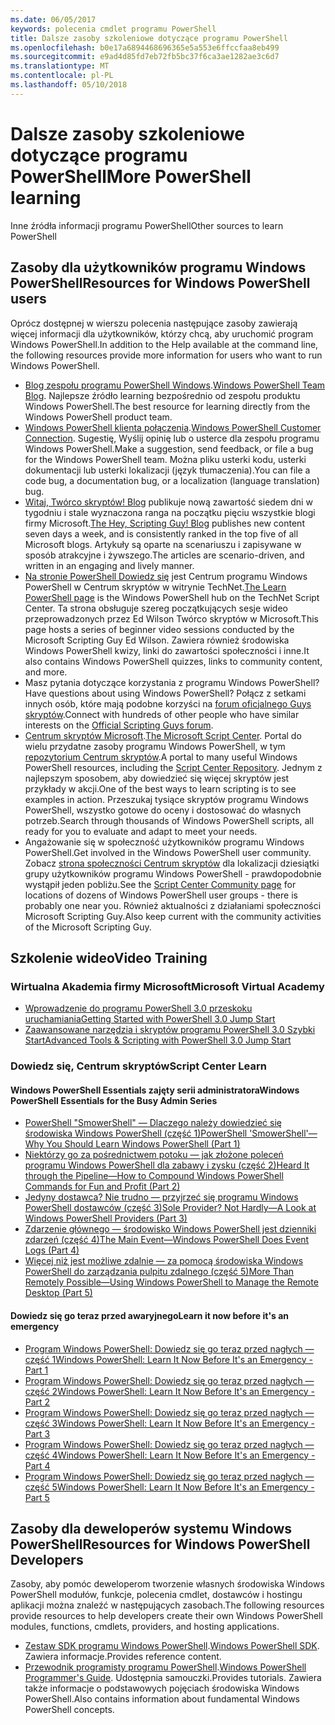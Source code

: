 ```yaml
---
ms.date: 06/05/2017
keywords: polecenia cmdlet programu PowerShell
title: Dalsze zasoby szkoleniowe dotyczące programu PowerShell
ms.openlocfilehash: b0e17a6894468696365e5a553e6ffccfaa8eb499
ms.sourcegitcommit: e9ad4d85fd7eb72fb5bc37f6ca3ae1282ae3c6d7
ms.translationtype: MT
ms.contentlocale: pl-PL
ms.lasthandoff: 05/10/2018
---
```

# <a name="more-powershell-learning"></a><span data-ttu-id="a02e8-103">Dalsze zasoby szkoleniowe dotyczące programu PowerShell</span><span class="sxs-lookup"><span data-stu-id="a02e8-103">More PowerShell learning</span></span>

<span data-ttu-id="a02e8-104">Inne źródła informacji programu PowerShell</span><span class="sxs-lookup"><span data-stu-id="a02e8-104">Other sources to learn PowerShell</span></span>

## <a name="resources-for-windows-powershell-users"></a><span data-ttu-id="a02e8-105">Zasoby dla użytkowników programu Windows PowerShell</span><span class="sxs-lookup"><span data-stu-id="a02e8-105">Resources for Windows PowerShell users</span></span>

<span data-ttu-id="a02e8-106">Oprócz dostępnej w wierszu polecenia następujące zasoby zawierają więcej informacji dla użytkowników, którzy chcą, aby uruchomić program Windows PowerShell.</span><span class="sxs-lookup"><span data-stu-id="a02e8-106">In addition to the Help available at the command line, the following resources provide more information for users who want to run Windows PowerShell.</span></span>

- <span data-ttu-id="a02e8-107">[Blog zespołu programu PowerShell Windows](http://blogs.msdn.com/b/powershell/).</span><span class="sxs-lookup"><span data-stu-id="a02e8-107">[Windows PowerShell Team Blog](http://blogs.msdn.com/b/powershell/).</span></span> <span data-ttu-id="a02e8-108">Najlepsze źródło learning bezpośrednio od zespołu produktu Windows PowerShell.</span><span class="sxs-lookup"><span data-stu-id="a02e8-108">The best resource for learning directly from the Windows PowerShell product team.</span></span>
- <span data-ttu-id="a02e8-109">[Windows PowerShell klienta połączenia](http://Connect.Microsoft.com/PowerShell).</span><span class="sxs-lookup"><span data-stu-id="a02e8-109">[Windows PowerShell Customer Connection](http://Connect.Microsoft.com/PowerShell).</span></span> <span data-ttu-id="a02e8-110">Sugestię, Wyślij opinię lub o usterce dla zespołu programu Windows PowerShell.</span><span class="sxs-lookup"><span data-stu-id="a02e8-110">Make a suggestion, send feedback, or file a bug for the Windows PowerShell team.</span></span> <span data-ttu-id="a02e8-111">Można pliku usterki kodu, usterki dokumentacji lub usterki lokalizacji (język tłumaczenia).</span><span class="sxs-lookup"><span data-stu-id="a02e8-111">You can file a code bug, a documentation bug, or a localization (language translation) bug.</span></span>
- <span data-ttu-id="a02e8-112">[Witaj, Twórco skryptów! Blog](https://blogs.technet.microsoft.com/heyscriptingguy/) publikuje nową zawartość siedem dni w tygodniu i stale wyznaczona ranga na początku pięciu wszystkie blogi firmy Microsoft.</span><span class="sxs-lookup"><span data-stu-id="a02e8-112">[The Hey, Scripting Guy! Blog](https://blogs.technet.microsoft.com/heyscriptingguy/) publishes new content seven days a week, and is consistently ranked in the top five of all Microsoft blogs.</span></span> <span data-ttu-id="a02e8-113">Artykuły są oparte na scenariuszu i zapisywane w sposób atrakcyjne i żywszego.</span><span class="sxs-lookup"><span data-stu-id="a02e8-113">The articles are scenario-driven, and written in an engaging and lively manner.</span></span>
- <span data-ttu-id="a02e8-114">[Na stronie PowerShell Dowiedz się](https://blogs.technet.microsoft.com/heyscriptingguy/2015/01/04/weekend-scripter-the-best-ways-to-learn-powershell/) jest Centrum programu Windows PowerShell w Centrum skryptów w witrynie TechNet.</span><span class="sxs-lookup"><span data-stu-id="a02e8-114">[The Learn PowerShell page](https://blogs.technet.microsoft.com/heyscriptingguy/2015/01/04/weekend-scripter-the-best-ways-to-learn-powershell/) is the Windows PowerShell hub on the TechNet Script Center.</span></span> <span data-ttu-id="a02e8-115">Ta strona obsługuje szereg początkujących sesje wideo przeprowadzonych przez Ed Wilson Twórco skryptów w Microsoft.</span><span class="sxs-lookup"><span data-stu-id="a02e8-115">This page hosts a series of beginner video sessions conducted by the Microsoft Scripting Guy Ed Wilson.</span></span> <span data-ttu-id="a02e8-116">Zawiera również środowiska Windows PowerShell kwizy, linki do zawartości społeczności i inne.</span><span class="sxs-lookup"><span data-stu-id="a02e8-116">It also contains Windows PowerShell quizzes, links to community content, and more.</span></span>
- <span data-ttu-id="a02e8-117">Masz pytania dotyczące korzystania z programu Windows PowerShell?</span><span class="sxs-lookup"><span data-stu-id="a02e8-117">Have questions about using Windows PowerShell?</span></span> <span data-ttu-id="a02e8-118">Połącz z setkami innych osób, które mają podobne korzyści na [forum oficjalnego Guys skryptów](http://social.technet.microsoft.com/forums/itcg/threads/).</span><span class="sxs-lookup"><span data-stu-id="a02e8-118">Connect with hundreds of other people who have similar interests on the [Official Scripting Guys forum](http://social.technet.microsoft.com/forums/itcg/threads/).</span></span>
- <span data-ttu-id="a02e8-119">[Centrum skryptów Microsoft](https://technet.microsoft.com/scriptcenter).</span><span class="sxs-lookup"><span data-stu-id="a02e8-119">[The Microsoft Script Center](https://technet.microsoft.com/scriptcenter).</span></span> <span data-ttu-id="a02e8-120">Portal do wielu przydatne zasoby programu Windows PowerShell, w tym [repozytorium Centrum skryptów](http://gallery.technet.microsoft.com/scriptcenter/).</span><span class="sxs-lookup"><span data-stu-id="a02e8-120">A portal to many useful Windows PowerShell resources, including the [Script Center Repository](http://gallery.technet.microsoft.com/scriptcenter/).</span></span> <span data-ttu-id="a02e8-121">Jednym z najlepszym sposobem, aby dowiedzieć się więcej skryptów jest przykłady w akcji.</span><span class="sxs-lookup"><span data-stu-id="a02e8-121">One of the best ways to learn scripting is to see examples in action.</span></span> <span data-ttu-id="a02e8-122">Przeszukaj tysiące skryptów programu Windows PowerShell, wszystko gotowe do oceny i dostosować do własnych potrzeb.</span><span class="sxs-lookup"><span data-stu-id="a02e8-122">Search through thousands of Windows PowerShell scripts, all ready for you to evaluate and adapt to meet your needs.</span></span>
- <span data-ttu-id="a02e8-123">Angażowanie się w społeczność użytkowników programu Windows PowerShell.</span><span class="sxs-lookup"><span data-stu-id="a02e8-123">Get involved in the Windows PowerShell user community.</span></span> <span data-ttu-id="a02e8-124">Zobacz [strona społeczności Centrum skryptów](https://technet.microsoft.com/scriptcenter/hh182567.aspx) dla lokalizacji dziesiątki grupy użytkowników programu Windows PowerShell - prawdopodobnie wystąpił jeden pobliżu.</span><span class="sxs-lookup"><span data-stu-id="a02e8-124">See the [Script Center Community page](https://technet.microsoft.com/scriptcenter/hh182567.aspx) for locations of dozens of Windows PowerShell user groups - there is probably one near you.</span></span> <span data-ttu-id="a02e8-125">Również aktualności z działaniami społeczności Microsoft Scripting Guy.</span><span class="sxs-lookup"><span data-stu-id="a02e8-125">Also keep current with the community activities of the Microsoft Scripting Guy.</span></span>

## <a name="video-training"></a><span data-ttu-id="a02e8-126">Szkolenie wideo</span><span class="sxs-lookup"><span data-stu-id="a02e8-126">Video Training</span></span>

### <a name="microsoft-virtual-academy"></a><span data-ttu-id="a02e8-127">Wirtualna Akademia firmy Microsoft</span><span class="sxs-lookup"><span data-stu-id="a02e8-127">Microsoft Virtual Academy</span></span>
- [<span data-ttu-id="a02e8-128">Wprowadzenie do programu PowerShell 3.0 przeskoku uruchamiania</span><span class="sxs-lookup"><span data-stu-id="a02e8-128">Getting Started with PowerShell 3.0 Jump Start</span></span>](https://mva.microsoft.com/en-US/training-courses/getting-started-with-powershell-30-jump-start-8276)
- [<span data-ttu-id="a02e8-129">Zaawansowane narzędzia i skryptów programu PowerShell 3.0 Szybki Start</span><span class="sxs-lookup"><span data-stu-id="a02e8-129">Advanced Tools & Scripting with PowerShell 3.0 Jump Start</span></span>](https://mva.microsoft.com/en-US/training-courses/advanced-tools-scripting-with-powershell-30-jump-start-8231)

### <a name="script-center-learn"></a><span data-ttu-id="a02e8-130">Dowiedz się, Centrum skryptów</span><span class="sxs-lookup"><span data-stu-id="a02e8-130">Script Center Learn</span></span>
#### <a name="windows-powershell-essentials-for-the-busy-admin-series"></a><span data-ttu-id="a02e8-131">Windows PowerShell Essentials zajęty serii administratora</span><span class="sxs-lookup"><span data-stu-id="a02e8-131">Windows PowerShell Essentials for the Busy Admin Series</span></span>
- [<span data-ttu-id="a02e8-132">PowerShell "SmowerShell" — Dlaczego należy dowiedzieć się środowiska Windows PowerShell &#40;część 1&#41;</span><span class="sxs-lookup"><span data-stu-id="a02e8-132">PowerShell 'SmowerShell'—Why You Should Learn Windows PowerShell &#40;Part 1&#41;</span></span>](http://dlbmodigital.microsoft.com/webcasts/wmv/23976_Dnl_L.wmv)
- [<span data-ttu-id="a02e8-133">Niektórzy go za pośrednictwem potoku — jak złożone poleceń programu Windows PowerShell dla zabawy i zysku &#40;część 2&#41;</span><span class="sxs-lookup"><span data-stu-id="a02e8-133">Heard It through the Pipeline—How to Compound Windows PowerShell Commands for Fun and Profit &#40;Part 2&#41;</span></span>](http://dlbmodigital.microsoft.com/webcasts/wmv/23977_Dnl_L.wmv)
- [<span data-ttu-id="a02e8-134">Jedyny dostawca? Nie trudno — przyjrzeć się programu Windows PowerShell dostawców &#40;część 3&#41;</span><span class="sxs-lookup"><span data-stu-id="a02e8-134">Sole Provider? Not Hardly—A Look at Windows PowerShell Providers &#40;Part 3&#41;</span></span>](http://dlbmodigital.microsoft.com/webcasts/wmv/23978_Dnl_L.wmv)
- [<span data-ttu-id="a02e8-135">Zdarzenie głównego — środowisko Windows PowerShell jest dzienniki zdarzeń &#40;część 4&#41;</span><span class="sxs-lookup"><span data-stu-id="a02e8-135">The Main Event—Windows PowerShell Does Event Logs &#40;Part 4&#41;</span></span>](http://dlbmodigital.microsoft.com/webcasts/wmv/23979_Dnl_L.wmv)
- [<span data-ttu-id="a02e8-136">Więcej niż jest możliwe zdalnie — za pomocą środowiska Windows PowerShell do zarządzania pulpitu zdalnego &#40;część 5&#41;</span><span class="sxs-lookup"><span data-stu-id="a02e8-136">More Than Remotely Possible—Using Windows PowerShell to Manage the Remote Desktop &#40;Part 5&#41;</span></span>](http://dlbmodigital.microsoft.com/webcasts/wmv/23980_Dnl_L.wmv)

#### <a name="learn-it-now-before-its-an-emergency"></a><span data-ttu-id="a02e8-137">Dowiedz się go teraz przed awaryjnego</span><span class="sxs-lookup"><span data-stu-id="a02e8-137">Learn it now before it's an emergency</span></span>
- [<span data-ttu-id="a02e8-138">Program Windows PowerShell: Dowiedz się go teraz przed nagłych — część 1</span><span class="sxs-lookup"><span data-stu-id="a02e8-138">Windows PowerShell: Learn It Now Before It's an Emergency - Part 1</span></span>](http://dlbmodigital.microsoft.com/webcasts/wmv/1032481530_Dnl_L.wmv)
- [<span data-ttu-id="a02e8-139">Program Windows PowerShell: Dowiedz się go teraz przed nagłych — część 2</span><span class="sxs-lookup"><span data-stu-id="a02e8-139">Windows PowerShell: Learn It Now Before It's an Emergency - Part 2</span></span>](http://dlbmodigital.microsoft.com/webcasts/wmv/1032481542_Dnl_L.wmv)
- [<span data-ttu-id="a02e8-140">Program Windows PowerShell: Dowiedz się go teraz przed nagłych — część 3</span><span class="sxs-lookup"><span data-stu-id="a02e8-140">Windows PowerShell: Learn It Now Before It's an Emergency - Part 3</span></span>](http://dlbmodigital.microsoft.com/webcasts/wmv/1032481548_Dnl_L.wmv)
- [<span data-ttu-id="a02e8-141">Program Windows PowerShell: Dowiedz się go teraz przed nagłych — część 4</span><span class="sxs-lookup"><span data-stu-id="a02e8-141">Windows PowerShell: Learn It Now Before It's an Emergency - Part 4</span></span>](http://dlbmodigital.microsoft.com/webcasts/wmv/1032481552_Dnl_L.wmv)
- [<span data-ttu-id="a02e8-142">Program Windows PowerShell: Dowiedz się go teraz przed nagłych — część 5</span><span class="sxs-lookup"><span data-stu-id="a02e8-142">Windows PowerShell: Learn It Now Before It's an Emergency - Part 5</span></span>](http://dlbmodigital.microsoft.com/webcasts/wmv/1032481554_Dnl_L.wmv)

## <a name="resources-for-windows-powershell-developers"></a><span data-ttu-id="a02e8-143">Zasoby dla deweloperów systemu Windows PowerShell</span><span class="sxs-lookup"><span data-stu-id="a02e8-143">Resources for Windows PowerShell Developers</span></span>

<span data-ttu-id="a02e8-144">Zasoby, aby pomóc deweloperom tworzenie własnych środowiska Windows PowerShell modułów, funkcje, polecenia cmdlet, dostawców i hostingu aplikacji można znaleźć w następujących zasobach.</span><span class="sxs-lookup"><span data-stu-id="a02e8-144">The following resources provide resources to help developers create their own Windows PowerShell modules, functions, cmdlets, providers, and hosting applications.</span></span>

- <span data-ttu-id="a02e8-145">[Zestaw SDK programu Windows PowerShell](http://go.microsoft.com/fwlink/p/?LinkID=89595).</span><span class="sxs-lookup"><span data-stu-id="a02e8-145">[Windows PowerShell SDK](http://go.microsoft.com/fwlink/p/?LinkID=89595).</span></span> <span data-ttu-id="a02e8-146">Zawiera informacje.</span><span class="sxs-lookup"><span data-stu-id="a02e8-146">Provides reference content.</span></span>
- <span data-ttu-id="a02e8-147">[Przewodnik programisty programu PowerShell](http://go.microsoft.com/fwlink/p/?LinkID=89596).</span><span class="sxs-lookup"><span data-stu-id="a02e8-147">[Windows PowerShell Programmer's Guide](http://go.microsoft.com/fwlink/p/?LinkID=89596).</span></span> <span data-ttu-id="a02e8-148">Udostępnia samouczki.</span><span class="sxs-lookup"><span data-stu-id="a02e8-148">Provides tutorials.</span></span> <span data-ttu-id="a02e8-149">Zawiera także informacje o podstawowych pojęciach środowiska Windows PowerShell.</span><span class="sxs-lookup"><span data-stu-id="a02e8-149">Also contains information about fundamental Windows PowerShell concepts.</span></span>
